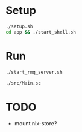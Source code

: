 # Setup
```sh
./setup.sh
cd app && ./start_shell.sh
```

# Run
```sh
./start_rmq_server.sh

./src/Main.sc
```

# TODO
- mount nix-store?

